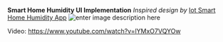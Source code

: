**Smart Home Humidity UI Implementation**
*Inspired design by* [Iot Smart Home Humidity App](https://dribbble.com/shots/6683651-Iot-Smart-Home-Humidity-App)
![enter image description here](https://raw.githubusercontent.com/minuth/flutter-smart-home-humidity/master/banner.png)

Video: https://www.youtube.com/watch?v=lYMxO7VQYOw
